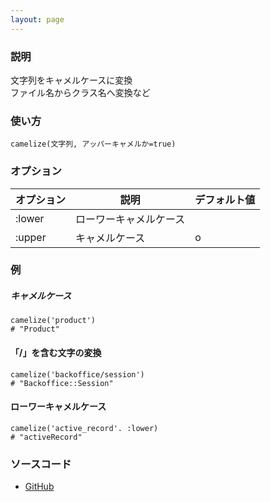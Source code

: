 ```yaml
---
layout: page
---
```


### 説明

文字列をキャメルケースに変換  
ファイル名からクラス名へ変換など

### 使い方

    camelize(文字列, アッパーキャメルか=true)

### オプション

| オプション | 説明                   | デフォルト値 |
| ---------- | ---------------------- | ------------ |
| :lower     | ローワーキャメルケース |              |
| :upper     | キャメルケース         | o            |

### 例

##### キャメルケース

    camelize('product')
    # "Product"

#### 「/」を含む文字の変換

    camelize('backoffice/session')
    # "Backoffice::Session"

#### ローワーキャメルケース

    camelize('active_record'. :lower)
    # "activeRecord"

### ソースコード

- [GitHub](https://github.com/rails/rails/blob/984c3ef2775781d47efa9f541ce570daa2434a80/activesupport/lib/active_support/core_ext/string/inflections.rb#L103)
